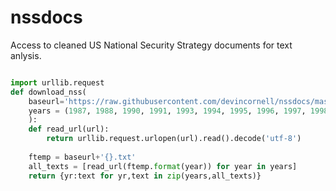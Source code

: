 # nssdocs
Access to cleaned US National Security Strategy documents for text anlysis.

```python

import urllib.request
def download_nss(
	baseurl='https://raw.githubusercontent.com/devincornell/nssdocs/master/docs/',
	years = (1987, 1988, 1990, 1991, 1993, 1994, 1995, 1996, 1997, 1998, 1999, 2000, 2002, 2006, 2010, 2015, 2017)
	):
	def read_url(url):
		return urllib.request.urlopen(url).read().decode('utf-8')
	
	ftemp = baseurl+'{}.txt'
	all_texts = [read_url(ftemp.format(year)) for year in years]
	return {yr:text for yr,text in zip(years,all_texts)}
  
```


